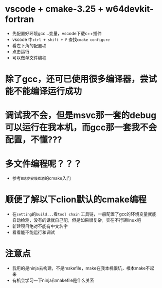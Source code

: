 # vscode + cmake-3.25 + w64devkit-fortran
- 先配置好环境gcc...变量，vscode下载c++插件
- vscode 中`ctrl + shift + P` 查找`cmake configure`
- 看左下角的配置项
- 点击运行
- 可以做单文件编程
# 除了gcc，还可已使用很多编译器，尝试能不能编译运行成功
# 调试我不会，但是msvc那一套的debug可以运行在我本机，而gcc那一套我不会配置，不懂???
# 多文件编程呢？？？
- 参考`B站岁安慢煮酒`的cmake入门
# 顺便了解以下clion默认的cmake编程
- 在`setting`的`build...`看`tool chain` 工具链，一般配置了gcc的环境变量就能自动检测，没有的话就自己配，但是如果很复杂，实在不行转linux吧
- 新建项目绝对不能有中文名字
- 看看能不能运行和调试
# 注意点
- 我用的是ninja去构建，不是makefile，make在我本机很坑，根本make不起来
- 有机会学习一下ninja和makefile是什么关系
